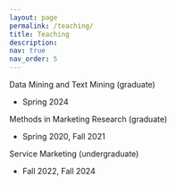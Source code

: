 ```yaml
---
layout: page
permalink: /teaching/
title: Teaching
description: 
nav: true
nav_order: 5
---
```


Data Mining and Text Mining (graduate)
- Spring 2024

Methods in Marketing Research (graduate)
- Spring 2020, Fall 2021

Service Marketing (undergraduate)
- Fall 2022, Fall 2024